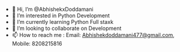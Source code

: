 - 👋 Hi, I’m @AbhishekxDoddamani
- 👀 I’m interested in Python Development
- 🌱 I’m currently learning Python Full staxk
- 💞️ I’m looking to collaborate on Development
- 📫 How to reach me : Email: Abhishekdoddamani477@gmail.com, Mobile: 8208215816

<!---
AbhishekxDoddamani/AbhishekxDoddamani is a ✨ special ✨ repository because its `README.md` (this file) appears on your GitHub profile.
You can click the Preview link to take a look at your changes.
--->
